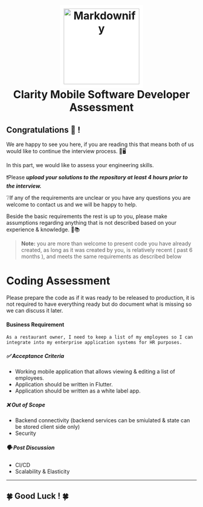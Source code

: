 
<h1 align="center">
  <br>
  <img src="https://clarityo-web-app-stg.herokuapp.com/img/clarity_logo.f78faffa.png" alt="Markdownify" width="200" style="background-color:white; padding:10px">
  <br>
  Clarity Mobile Software Developer Assessment
  <br>
</h1>

## Congratulations 🎉 !

We are happy to see you here, if you are reading this that means both of us would like to continue the interview process. 💪🖥

In this part, we would like to assess your engineering skills.

❗Please ***upload your solutions to the repository at least 4 hours prior to the interview.***

❔If any of the requirements are unclear or you have any questions you are welcome to contact us and we will be happy to help.

Beside the basic requirements the rest is up to you, please make assumptions regarding anything that is not described based on your experience & knowledge. 🧠📚

> **Note:** you are more than welcome to present code you have already created, as long as it was created by you, is relatively recent ( past 6 months ), and meets the same requirements as described below 



# Coding Assessment  

Please prepare the code as if it was ready to be released to production, it is not required to have everything ready but do document what is missing so we can discuss it later.

 #### Business Requirement
```
As a restaurant owner, I need to keep a list of my employees so I can integrate into my enterprise application systems for HR purposes.
```
##### ✅ Acceptance Criteria

- Working mobile application that allows viewing & editing a list of employees.
- Application should be written in Flutter.
- Application should be written as a white label app.

##### ❌ Out of Scope

- Backend connectivity (backend services can be smiulated & state can be stored client side only)
- Security

##### 🗣 Post Discussion

- CI/CD
- Scalability & Elasticity

---
## 🍀 Good Luck ! 🍀
